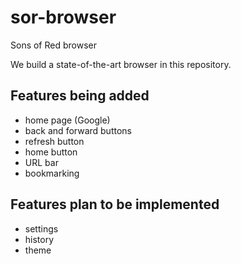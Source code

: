 # sor-browser
Sons of Red browser

We build a state-of-the-art browser in this repository.

## Features being added
* home page (Google)
* back and forward buttons
* refresh button
* home button
* URL bar
* bookmarking

## Features plan to be implemented
* settings
* history
* theme